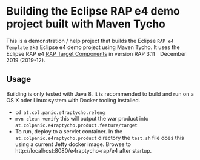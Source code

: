 # Building the Eclipse RAP e4 demo project built with Maven Tycho

This is a demonstration / help project that builds the Eclipse `RAP e4 Template` aka Eclipse e4 demo project using Maven Tycho.
It uses the Eclipse RAP e4 [RAP Target Components](https://www.eclipse.org/rap/downloads/) in version RAP 3.11 December 2019 (2019-12).

## Usage

Building is only tested with Java 8. It is recommended to build and run on a OS X oder Linux system with Docker tooling installed.

- `cd at.col.panic.e4raptycho.releng`
- `mvn clean verify` this will output the war product into `at.colpanic.e4raptycho.product.feature/target`
- To run, deploy to a servlet container. In the `at.colpanic.e4raptycho.product` directory the `test.sh` file does this using a current Jetty docker image. Browse to http://localhost:8080/e4raptycho-rap/e4 after startup.